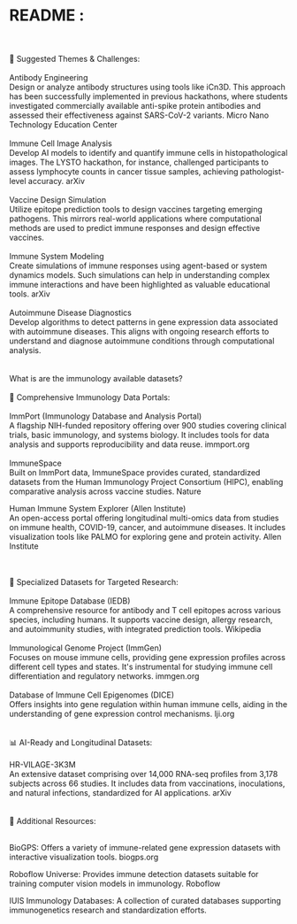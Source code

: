 # README :

<br>
<br>
🧩 Suggested Themes & Challenges: <br>
<br>
​Antibody Engineering <br>
Design or analyze antibody structures using tools like iCn3D. This approach has been successfully implemented in previous hackathons, where students investigated commercially available anti-spike protein antibodies and assessed their effectiveness against SARS-CoV-2 variants. Micro Nano Technology Education Center
<br>
<br>
​Immune Cell Image Analysis <br>
Develop AI models to identify and quantify immune cells in histopathological images. The LYSTO hackathon, for instance, challenged participants to assess lymphocyte counts in cancer tissue samples, achieving pathologist-level accuracy. arXiv
<br>
<br>
​Vaccine Design Simulation <br>
Utilize epitope prediction tools to design vaccines targeting emerging pathogens. This mirrors real-world applications where computational methods are used to predict immune responses and design effective vaccines.
<br>
<br>
​Immune System Modeling <br>
Create simulations of immune responses using agent-based or system dynamics models. Such simulations can help in understanding complex immune interactions and have been highlighted as valuable educational tools. arXiv
<br>
<br>
​Autoimmune Disease Diagnostics <br>
Develop algorithms to detect patterns in gene expression data associated with autoimmune diseases. This aligns with ongoing research efforts to understand and diagnose autoimmune conditions through computational analysis.

<br>
<br>
<br>
​What is are the immunology available datasets? <br>
<br>
​🧬 Comprehensive Immunology Data Portals:
<br>
<br>
​ImmPort (Immunology Database and Analysis Portal) <br>
A flagship NIH-funded repository offering over 900 studies covering clinical trials, basic immunology, and systems biology. It includes tools for data analysis and supports reproducibility and data reuse. immport.org
<br>
<br>
​ImmuneSpace <br>
Built on ImmPort data, ImmuneSpace provides curated, standardized datasets from the Human Immunology Project Consortium (HIPC), enabling comparative analysis across vaccine studies. Nature

​Human Immune System Explorer (Allen Institute) <br>
An open-access portal offering longitudinal multi-omics data from studies on immune health, COVID-19, cancer, and autoimmune diseases. It includes visualization tools like PALMO for exploring gene and protein activity. Allen Institute

<br>
<br>
​🔬 Specialized Datasets for Targeted Research: <br>
<br>
​Immune Epitope Database (IEDB)  <br>
A comprehensive resource for antibody and T cell epitopes across various species, including humans. It supports vaccine design, allergy research, and autoimmunity studies, with integrated prediction tools. Wikipedia
<br>
<br>
​Immunological Genome Project (ImmGen) <br>
Focuses on mouse immune cells, providing gene expression profiles across different cell types and states. It's instrumental for studying immune cell differentiation and regulatory networks. immgen.org
<br>
<br>
​Database of Immune Cell Epigenomes (DICE) <br>
Offers insights into gene regulation within human immune cells, aiding in the understanding of gene expression control mechanisms. lji.org

<br>
<br>
<br>
​📊 AI-Ready and Longitudinal Datasets: <br>
<br>
​HR-VILAGE-3K3M <br>
An extensive dataset comprising over 14,000 RNA-seq profiles from 3,178 subjects across 66 studies. It includes data from vaccinations, inoculations, and natural infections, standardized for AI applications. arXiv

<br>
<br>
<br>
​🧠 Additional Resources: <br>
<br>

​BioGPS: Offers a variety of immune-related gene expression datasets with interactive visualization tools. biogps.org <br>

​Roboflow Universe: Provides immune detection datasets suitable for training computer vision models in immunology. Roboflow <br>

​IUIS Immunology Databases: A collection of curated databases supporting immunogenetics research and standardization efforts. <br>
